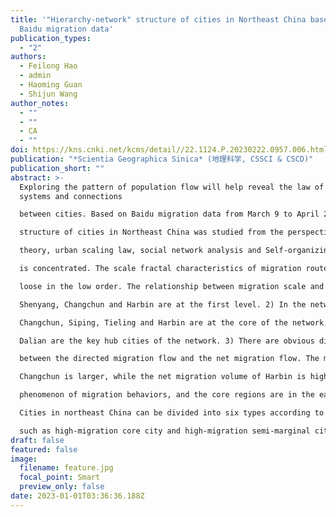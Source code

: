 ```yaml
---
title: '"Hierarchy-network" structure of cities in Northeast China based on
  Baidu migration data'
publication_types:
  - "2"
authors:
  - Feilong Hao
  - admin
  - Haoming Guan
  - Shijun Wang
author_notes:
  - ""
  - ""
  - CA
  - ""
doi: https://kns.cnki.net/kcms/detail//22.1124.P.20230222.0957.006.html
publication: "*Scientia Geographica Sinica* (地理科学, CSSCI & CSCD)"
publication_short: ""
abstract: >-
  Exploring the pattern of population flow will help reveal the law of urban
  systems and connections

  between cities. Based on Baidu migration data from March 9 to April 28, 2021, the “ hierarchical-network”

  structure of cities in Northeast China was studied from the perspective of population migration by using fractal

  theory, urban scaling law, social network analysis and Self-organizing maps method. The results are as follows: 1) The primacy ratio of urban system based on migration scale is low, and the distribution of high-order cities

  is concentrated. The scale fractal characteristics of migration routes are concentrated in the high-order and

  loose in the low order. The relationship between migration scale and urban population is super linear, and

  Shenyang, Changchun and Harbin are at the first level. 2) In the network based on migration scale, Shenyang,

  Changchun, Siping, Tieling and Harbin are at the core of the network, while Harbin, Shenyang, Changchun and

  Dalian are the key hub cities of the network. 3) There are obvious differences in the structure of the network

  between the directed migration flow and the net migration flow. The migration scale of Shenyang and

  Changchun is larger, while the net migration volume of Harbin is higher. 4) There is a spatial agglomeration

  phenomenon of migration behaviors, and the core regions are in the east, central and southern regions. The migration behaviors within the region are mainly intra-provincial migration, which can be divided into four subgroups according to migration preferences. 5) The internal connection of the Harbin-Changchun metropolitan area is weak, and the Central-and-Southern Liaoning Area has shown a trend of agglomeration development. 6)

  Cities in northeast China can be divided into six types according to their migration scale and network location,

  such as high-migration core city and high-migration semi-marginal city, which can better reveal the inner characteristics of cities than a single scale hierarchy division.
draft: false
featured: false
image:
  filename: feature.jpg
  focal_point: Smart
  preview_only: false
date: 2023-01-01T03:36:36.188Z
---
```

